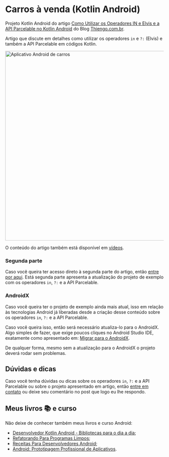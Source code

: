 # Carros à venda (Kotlin Android)

Projeto Kotlin Android do artigo [Como Utilizar os Operadores IN e Elvis e a API Parcelable no Kotlin Android](https://www.thiengo.com.br/como-utilizar-os-operadores-in-e-elvis-e-a-api-parcelable-no-kotlin-android#title-01) do Blog [Thiengo.com.br](https://www.thiengo.com.br).

Artigo que discute em detalhes como utilizar os operadores `in` e `?:` (Elvis) e também a API Parcelable em códigos Kotlin.

<img src="https://www.thiengo.com.br/img/post/normal/dag5buvvtta3st05b2pulmd555f692c9b38c02567c4872bca36b5cdc69.jpg" width="600" alt="Aplicativo Android de carros">

O conteúdo do artigo também está disponível em [vídeos](https://www.thiengo.com.br/como-utilizar-os-operadores-in-e-elvis-e-a-api-parcelable-no-kotlin-android#title-16).

### Segunda parte

Caso você queira ter acesso direto à segunda parte do artigo, então [entre por aqui](https://www.thiengo.com.br/como-utilizar-os-operadores-in-e-elvis-e-a-api-parcelable-no-kotlin-android#title-09). Está segunda parte apresenta a atualização do projeto de exemplo com os operadores `in`, `?:` e a API Parcelable.

### AndroidX

Caso você queira ter o projeto de exemplo ainda mais atual, isso em relação às tecnologias Android já liberadas desde a criação desse conteúdo sobre os operadores `in`, `?:` e a API Parcelable.

Caso você queira isso, então será necessário atualiza-lo para o AndroidX. Algo simples de fazer, que exige poucos cliques no Android Studio IDE, exatamente como apresentado em: [Migrar para o AndroidX](https://developer.android.com/jetpack/androidx/migrate?hl=pt-br).

De qualquer forma, mesmo sem a atualização para o AndroidX o projeto deverá rodar sem problemas.

## Dúvidas e dicas

Caso você tenha dúvidas ou dicas sobre os operadores `in`, `?:` e a API Parcelable ou sobre o projeto apresentado em artigo, então [entre em contato](https://www.thiengo.com.br/contato) ou deixe seu comentário no post que logo eu lhe respondo.

## Meus livros 📚 e curso

Não deixe de conhecer também meus livros e curso Android:

- [Desenvolvedor Kotlin Android - Bibliotecas para o dia a dia](https://www.thiengo.com.br/livro-desenvolvedor-kotlin-android);
- [Refatorando Para Programas Limpos](https://www.thiengo.com.br/livro-refatorando-para-programas-limpos);
- [Receitas Para Desenvolvedores Android](https://www.thiengo.com.br/livro-receitas-para-desenvolvedores-android);
- [Android: Prototipagem Profissional de Aplicativos](https://www.udemy.com/course/android-prototipagem-profissional-de-aplicativos/?locale=pt_BR&persist_locale=).
